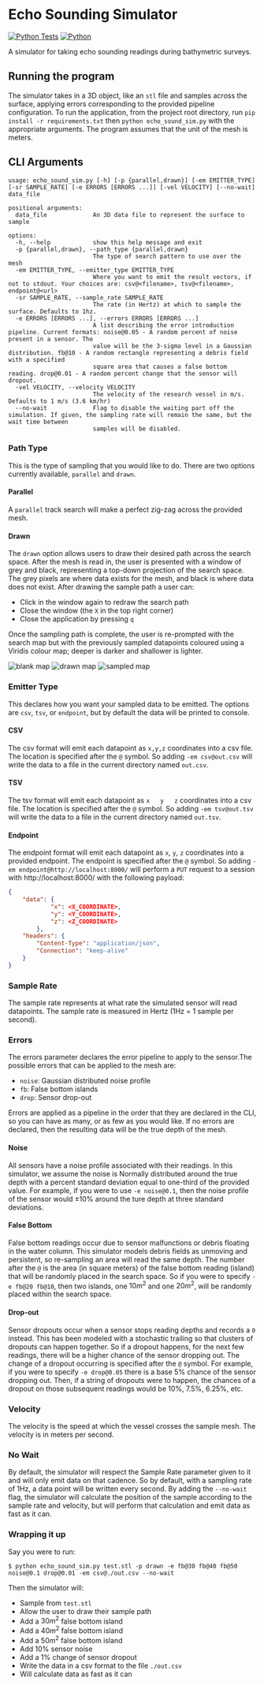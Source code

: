 # Echo Sounding Simulator
[![Python Tests](https://github.com/matthew-buglass/echo_sounding_simulator/actions/workflows/python-test.yml/badge.svg)](https://github.com/matthew-buglass/echo_sounding_simulator/actions/workflows/python-test.yml)
[![Python](https://img.shields.io/badge/Python-3.10%20%7C%203.11%20%7C%203.12-3776AB.svg)](https://www.python.org)

[//]: # (![Test Coverage]&#40;https://img.shields.io/endpoint?url=https://gist.githubusercontent.com/matthew-buglass/b88855f7e79729fc1cf9bd4b582012ba/raw/covbadge.json&#41;)

A simulator for taking echo sounding readings during bathymetric surveys. 

## Running the program
The simulator takes in a 3D object, like 
an `stl` file and samples across the surface, applying errors corresponding to the provided pipeline configuration. To
run the application, from the project root directory, run `pip install -r requirements.txt` then 
`python echo_sound_sim.py` with the appropriate arguments. The program assumes that the unit of the mesh is meters.

## CLI Arguments

```text
usage: echo_sound_sim.py [-h] [-p {parallel,drawn}] [-em EMITTER_TYPE] [-sr SAMPLE_RATE] [-e ERRORS [ERRORS ...]] [-vel VELOCITY] [--no-wait] data_file

positional arguments:
  data_file             An 3D data file to represent the surface to sample

options:
  -h, --help            show this help message and exit
  -p {parallel,drawn}, --path_type {parallel,drawn}
                        The type of search pattern to use over the mesh
  -em EMITTER_TYPE, --emitter_type EMITTER_TYPE
                        Where you want to emit the result vectors, if not to stdout. Your choices are: csv@<filename>, tsv@<filename>, endpoint@<url>
  -sr SAMPLE_RATE, --sample_rate SAMPLE_RATE
                        The rate (in Hertz) at which to sample the surface. Defaults to 1hz.
  -e ERRORS [ERRORS ...], --errors ERRORS [ERRORS ...]
                        A list describing the error introduction pipeline. Current formats: noise@0.05 - A random percent of noise present in a sensor. The   
                        value will be the 3-sigma level in a Gaussian distribution. fb@10 - A random rectangle representing a debris field with a specified   
                        square area that causes a false bottom reading. drop@0.01 - A random percent change that the sensor will dropout.
  -vel VELOCITY, --velocity VELOCITY
                        The velocity of the research vessel in m/s. Defaults to 1 m/s (3.6 km/hr)
  --no-wait             Flag to disable the waiting part off the simulation. If given, the sampling rate will remain the same, but the wait time between      
                        samples will be disabled.
```

### Path Type
This is the type of sampling that you would like to do. There are two options currently available, `parallel` and 
`drawn`. 

#### Parallel
A `parallel` track search will make a perfect zig-zag across the provided mesh. 

#### Drawn
The `drawn` option allows users to draw their desired path across the search space. After the mesh is read in, the user
is presented with a window of grey and black, representing a top-down projection of the search space. The grey pixels 
are where data exists for the mesh, and black is where data does not exist. After drawing the sample path a user can:

- Click in the window again to redraw the search path
- Close the window (the `X` in the top right corner)
- Close the application by pressing `q`

Once the sampling path is complete, the user is re-prompted with the search map but with the previously sampled 
datapoints coloured using a Viridis colour map; deeper is darker and shallower is lighter.

![blank map](./readme_imgs/blank_search_map.png) 
![drawn map](./readme_imgs/drawn_search_map.png) 
![sampled map](./readme_imgs/sampled_search_map.png)

### Emitter Type
This declares how you want your sampled data to be emitted. The options are `csv`, `tsv`, or `endpoint`, but by default
the data will be printed to console.

#### CSV
The csv format will emit each datapoint as `x,y,z` coordinates into a csv file. The location is specified after the 
`@` symbol. So adding `-em csv@out.csv` will write the data to a file in the current directory named `out.csv`.

#### TSV
The tsv format will emit each datapoint as `x   y   z` coordinates into a csv file. The location is specified after the 
`@` symbol. So adding `-em tsv@out.tsv` will write the data to a file in the current directory named `out.tsv`.

#### Endpoint
The endpoint format will emit each datapoint as `x`, `y`, `z` coordinates into a provided endpoint. The endpoint is 
specified after the `@` symbol. So adding `-em endpoint@http://localhost:8000/` will perform a `PUT` request to a 
session with http://localhost:8000/ with the following payload:
```json
{
    "data": {
            "x": <X_COORDINATE>,
            "y": <Y_COORDINATE>,
            "z": <Z_COORDINATE>
        },
    "headers": {
        "Content-Type": "application/json",
        "Connection": "keep-alive"
    }
}
```

### Sample Rate
The sample rate represents at what rate the simulated sensor will read datapoints. The sample rate is measured in Hertz
(1Hz = 1 sample per second).

### Errors
The errors parameter declares the error pipeline to apply to the sensor.The possible errors that can be applied to
the mesh are:

- `noise`: Gaussian distributed noise profile
- `fb`: False bottom islands
- `drop`: Sensor drop-out

Errors are applied as a pipeline in the order that they are declared in the CLI, so you can have as many, or as few as
you would like. If no errors are declared, then the resulting data will be the true depth of the mesh. 

#### Noise
All sensors have a noise profile associated with their readings. In this simulator, we assume the noise is Normally 
distributed around the true depth with a percent standard deviation equal to one-third of the provided value. 
For example, if you were to use `-e noise@0.1`, then the noise profile of the sensor would $\pm$10% around the ture
depth at three standard deviations.

#### False Bottom
False bottom readings occur due to sensor malfunctions or debris floating in the water column. This simulator models 
debris fields as unmoving and persistent, so re-sampling an area will read the same depth. The number after the `@` is 
the area (in square meters) of the false bottom reading (island) that will be randomly placed in the search space. So 
if you were to specify `-e fb@20 fb@10`, then two islands, one $10m^2$ and one $20m^2$, will be randomly placed within
the search space.

#### Drop-out
Sensor dropouts occur when a sensor stops reading depths and records a `0` instead. This has been modeled with a 
stochastic trailing so that clusters of dropouts can happen together. So if a dropout happens, for the next few 
readings, there will be a higher chance of the sensor dropping out. The change of a dropout occurring is specified 
after the `@` symbol. For example, if you were to specify `-e drop@0.05` there is a base 5% chance of the sensor 
dropping out. Then, if a string of dropouts were to happen, the chances of a dropout on those subsequent readings would
be 10%, 7.5%, 6.25%, etc.

### Velocity
The velocity is the speed at which the vessel crosses the sample mesh. The velocity is in meters per second.

### No Wait
By default, the simulator will respect the Sample Rate parameter given to it and will only emit data on that cadence. 
So by default, with a sampling rate of 1Hz, a data point will be written every second. By adding the `--no-wait` flag,
the simulator will calculate the position of the sample according to the sample rate and velocity, but will perform 
that calculation and emit data as fast as it can.

### Wrapping it up
Say you were to run:

```shell
$ python echo_sound_sim.py test.stl -p drawn -e fb@30 fb@40 fb@50 noise@0.1 drop@0.01 -em csv@./out.csv --no-wait
```

Then the simulator will:

- Sample from `test.stl`
- Allow the user to draw their sample path
- Add a $30m^2$ false bottom island
- Add a $40m^2$ false bottom island
- Add a $50m^2$ false bottom island
- Add 10% sensor noise
- Add a 1% change of sensor dropout
- Write the data in a csv format to the file `./out.csv`
- Will calculate data as fast as it can
